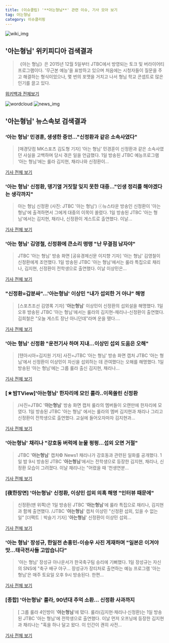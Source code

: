 ```yaml
---
title: (이슈클립) '**아는형님**' 관련 이슈, 기사 모아 보기
tag: 아는형님
category: 이슈클리핑
---
```

![wiki_img](https://user-images.githubusercontent.com/42597476/44503234-41136a80-a6d0-11e8-9071-6fc6418eafe4.png)
## **'**아는형님**'** 위키피디아 검색결과
>《아는 형님》은 2015년 12월 5일부터 JTBC에서 방영되는 토크 및 버라이어티 프로그램이다. '무근본 예능'을 표방하고 있으며 처음에는 시청자들이 질문을 주고 해결하는 형식이었으나, 몇 번의 포맷을 거치고 나서 형님 학교 콘셉트로 많은 인기를 끌고 있다.

<a href="https://ko.wikipedia.org/wiki/아는형님" target="_blank">위키백과 전체보기</a>

![wordcloud](https://s3.ap-northeast-2.amazonaws.com/lyrics101-wordcloud/2018-09-02-1535835431.png)
![news_img](https://user-images.githubusercontent.com/42597476/44507050-1206f400-a6e4-11e8-8d98-7ffbfebb353f.png)
## **'**아는형님**'** 뉴스속보 검색결과
### ‘아는 형님’ 민경훈, 생생한 증언…"신정환과 같은 소속사였다"

>[매경닷컴 MK스포츠 김도형 기자] ‘아는 형님’ 민경훈이 신정환과 같은 소속사였던 사실을 고백하며 당시 겪은 일을 언급했다. 1일 방송된 JTBC 예능프로그램 ‘아는 형님’에는 룰라 김지현, 채리나와 신정환이...

<a href="http://sports.mk.co.kr/view.php?year=2018&no=551542" target="_blank">기사 전체 보기</a>

### '아는 형님' 신정환, 뎅기열 거짓말 잊지 못한 대중…"인생 정리를 해야겠다는 생각까지"

>아는 형님 신정환 (사진: JTBC '아는 형님') ⓒ뉴스타운 방송인 신정환이 '아는 형님'에 출격하면서 그에게 대중의 이목이 쏠렸다. 1일 방송된 JTBC '아는 형님'에서는 김지현, 채리나, 신정환이 게스트로 출연했다. 이날...

<a href="http://www.newstown.co.kr/news/articleView.html?idxno=338856" target="_blank">기사 전체 보기</a>

### '아는 형님' 김영철, 신정환에 큰소리 떵떵 "난 무결점 남자야"

>JTBC '아는 형님' 방송 화면 [공유경제신문 이지향 기자] '아는 형님' 김영철이 신정환에게 조언했다. 1일 방송된 JTBC '아는 형님'에서는 룰라 특집으로 채리나, 김지현, 신정환이 전학생으로 출연했다. 이날 이상민은...

<a href="http://www.seconomy.kr/view.php?ud=201809020056256946d474ea8690_2" target="_blank">기사 전체 보기</a>

### "신정환=갑분싸"…'**아는형님**' 이상민 "내가 섭외한 거 아냐" 해명

>[스포츠조선 김영록 기자] '**아는형님**' 이상민이 신정환의 섭외설을 해명했다. 1일 오후 방송된 JTBC '아는 형님'에서는 룰라의 김지현-채리나-신정환이 출연했다. 김희철은 "오늘 게스트 장난 아니던데"라며 운을 뗐다....

<a href="http://sports.chosun.com/news/ntype.htm?id=201809010100008770000547&servicedate=20180901" target="_blank">기사 전체 보기</a>

### '아는 형님' 신정환 "운전기사 하며 지내...이상민 섭외 도움은 오해"

>[텐아시아=김지원 기자] 사진=JTBC ‘아는 형님’ 방송 화면 캡처 JTBC ‘아는 형님’에서 신정환이 이상민이 자신을 섭외하는 데 관여했다는 오해를 해명했다. 1일 방송된 ‘아는 형님’에는 그룹 룰라 출신 김지현, 채리나...

<a href="http://www.tenasia.co.kr/archives/1559543" target="_blank">기사 전체 보기</a>

### [★밤TView]'**아는형님**' 한자리에 모인 룰라..이목쏠린 신정환

>/사진=JTBC '**아는형님**' 방송 화면 캡처 룰라의 멤버들이 오랜만에 한자리에 모였다. 1일 방송된 JTBC '아는 형님' 에서는 룰라의 멤버 김지현과 채리나 그리고 신정환이 전학생으로 출연했다. 교실에 들어오자마자 김지현과...

<a href="http://star.mt.co.kr/stview.php?no=2018090121194321641" target="_blank">기사 전체 보기</a>

### '**아는형님**' 채리나 "강호동 버럭에 눈물 펑펑…섭외 오면 거절"

>JTBC '**아는형님**' 캡처© News1 채리나가 강호동과 관련된 일화를 공개했다. 1일 밤 9시 방송된 JTBC '**아는형님**'에서는 전학생으로 등장한 김지현, 채리나, 신정환 모습이 그려졌다. 이날 채리나는 "어렸을 때 '천생연분...

<a href="http://news1.kr/articles/?3414830" target="_blank">기사 전체 보기</a>

### [夜한장면] '**아는형님**' 신정환, 이상민 섭외 의혹 해명 "인터뷰 때문에"

>신정환(맨 위쪽)은 1일 방송된 JTBC '**아는형님**'에 룰라 특집으로 채리나, 김지현과 함께 출연했다. /JTBC '**아는형님**' 캡처 이상민 "신정환 섭외, 있을 수 없는 일" [더팩트｜박슬기 기자] '**아는형님**' 신정환이 이상민 섭외...

<a href="http://news.tf.co.kr/read/entertain/1732188.htm" target="_blank">기사 전체 보기</a>

### '아는 형님' 장성규, 한일전 손흥민-이승우 사진 게재하며 "일본은 이겨야 맛...태극전사들 고맙습니다"

>'아는 형님' 장성규 아나운서가 한국축구팀 승리에 기뻐했다.   1일 장성규는 자신의 SNS에 "축구 배구 야구... 장성규가 장티처로 출연하는 예능 프로그램 '아는 형님'은 매주 토요일 오후 9시 방송된다.   한편...

<a href="http://www.topstarnews.net/news/articleView.html?idxno=475153" target="_blank">기사 전체 보기</a>

### [종합] '**아는형님**' 룰라, 90년대 추억 소환… 신정환 사과까지

>[ 그룹 룰라 4인방이 '**아는형님**'에 떴다. 룰라(김지현·채리나·신정환)는 1일 방송된 JTBC '아는 형님'에 전학생으로 출연했다. 이날 먼저 오프닝에 등장한 김지현과 채리나는 "혹을 하나 달고 왔다. 이 인간이 괜히 사전...

<a href="http://isplus.live.joins.com/news/article/aid.asp?aid=22525733" target="_blank">기사 전체 보기</a>


